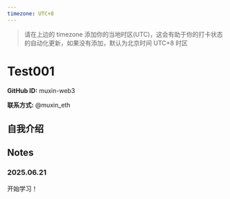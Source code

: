 ```yaml
---
timezone: UTC+8
---
```


> 请在上边的 timezone 添加你的当地时区(UTC)，这会有助于你的打卡状态的自动化更新，如果没有添加，默认为北京时间 UTC+8 时区

# Test001

**GitHub ID:** muxin-web3

**联系方式:** @muxin_eth

## 自我介绍



## Notes

<!-- Content_START -->

### 2025.06.21

开始学习！

<!-- Content_END -->
